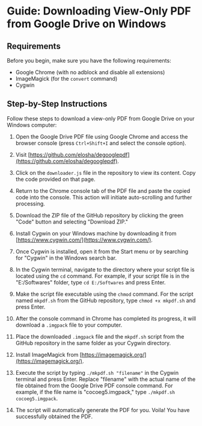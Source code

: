 # Guide: Downloading View-Only PDF from Google Drive on Windows

## Requirements

Before you begin, make sure you have the following requirements:

- Google Chrome (with no adblock and disable all extensions)
- ImageMagick (for the `convert` command)
- Cygwin

## Step-by-Step Instructions

Follow these steps to download a view-only PDF from Google Drive on your Windows computer:

1. Open the Google Drive PDF file using Google Chrome and access the browser console (press `Ctrl+Shift+I` and select the console option).

2. Visit [https://github.com/elosha/degooglepdf](https://github.com/elosha/degooglepdf).

3. Click on the `downloader.js` file in the repository to view its content. Copy the code provided on that page.

4. Return to the Chrome console tab of the PDF file and paste the copied code into the console. This action will initiate auto-scrolling and further processing.

5. Download the ZIP file of the GitHub repository by clicking the green "Code" button and selecting "Download ZIP."

6. Install Cygwin on your Windows machine by downloading it from [https://www.cygwin.com/](https://www.cygwin.com/).

7. Once Cygwin is installed, open it from the Start menu or by searching for "Cygwin" in the Windows search bar.

8. In the Cygwin terminal, navigate to the directory where your script file is located using the `cd` command. For example, if your script file is in the "E:/Softwares" folder, type `cd E:/Softwares` and press Enter.

9. Make the script file executable using the `chmod` command. For the script named `mkpdf.sh` from the GitHub repository, type `chmod +x mkpdf.sh` and press Enter.

10. After the console command in Chrome has completed its progress, it will download a `.imgpack` file to your computer.

11. Place the downloaded `.imgpack` file and the `mkpdf.sh` script from the GitHub repository in the same folder as your Cygwin directory.

12. Install ImageMagick from [https://imagemagick.org/](https://imagemagick.org/).

13. Execute the script by typing `./mkpdf.sh "filename"` in the Cygwin terminal and press Enter. Replace "filename" with the actual name of the file obtained from the Google Drive PDF console command. For example, if the file name is "cocoeg5.imgpack," type `./mkpdf.sh cocoeg5.imgpack`.

14. The script will automatically generate the PDF for you. Voila! You have successfully obtained the PDF.
